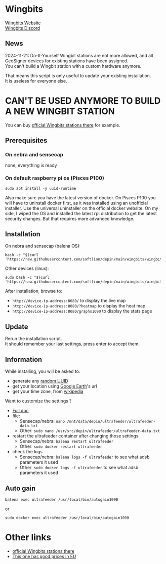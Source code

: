 # Wingbits

[Wingbits Website](https://wingbits.com/)  
[Wingbits Discord](https://discord.com/invite/ZmpRW73qRH)  

## News

2024-11-21: 
Do-It-Yourself Wingbit stations are not more allowed, and all GeoSigner devices for existing stations have been assigned.  
You can't build a Wingbit station with a custom hardware anymore.  

That means this script is only useful to update your existing installation.  
It is useless for everyone else.

# CAN'T BE USED ANYMORE TO BUILD A NEW WINGBIT STATION

You can buy [official Wingbits stations there]( https://docs.wingbits.com/project/wingbits-approved-distributors) for example.

## Prerequisites

### On nebra and sensecap

none, everything is ready

### On default raspberry pi os (Pisces P100)
```shell
sudo apt install -y uuid-runtime
```
Also make sure you have the latest version of docker. On Pisces P100 you will have to uninstall docker first, as it was installed using an unofficial installer. Use the universal uninstaller on the official docker website. On my side, I wiped the OS and installed the latest rpi distribution to get the latest security changes. But that requires more advanced knowledge.

## Installation

On nebra and sensecap (balena OS):

```shell
bash -c "$(curl 'https://raw.githubusercontent.com/softlion/depin/main/wingbits/wingbits.sh')"
```

Other devices (linux):
```shell
sudo bash -c "$(curl 'https://raw.githubusercontent.com/softlion/depin/main/wingbits/wingbits.sh')"
```

After installation, browse to:
- `http://device-ip-address:8080/` to display the live map
- `http://device-ip-address:8080/?heatmap` to display the heat map
- `http://device-ip-address:8080/graphs1090` to display the stats page




## Update

Rerun the installation script.  
It should remember your last settings, press enter to accept them.

## Information

While installing, you will be asked to:
- generate any [random UUID](https://www.uuidgenerator.net/)
- get your location using [Google Earth](https://earth.google.com/web/)'s url
- get your time zone, from [wikipedia](https://en.wikipedia.org/wiki/List_of_tz_database_time_zones)

Want to customize the settings ?  
- [Full doc](https://github.com/sdr-enthusiasts/docker-adsb-ultrafeeder)
- file:
  - Sensecap/nebra: `nano /mnt/data/depin/ultrafeeder/ultrafeeder-data.txt`
  - Other: `sudo nano /usr/src/depin/ultrafeeder/ultrafeeder-data.txt`
- restart the ultrafeeder container after changing those settings
  - Sensecap/nebra: `balena restart ultrafeeder`
  - Other: `sudo docker restart ultrafeeder`
- check the logs
  - Sensecap/nebra: `balena logs -f ultrafeeder` to see what adsb parameters it used
  - Other: `sudo docker logs -f ultrafeeder` to see what adsb parameters it used

## Auto gain
```
balena exec ultrafeeder /usr/local/bin/autogain1090
```
or
```
sudo docker exec ultrafeeder /usr/local/bin/autogain1090
```

# Other links

- [official Wingbits stations there](https://docs.wingbits.com/project/wingbits-approved-distributors)
- [This one has good prices in EU](https://crypship.io/en/product/wingbits-wb300/)
